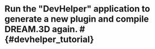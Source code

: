 # Run the "DevHelper" application to generate a new plugin and compile DREAM.3D again. # {#devhelper_tutorial}